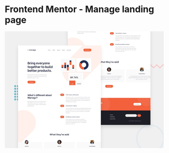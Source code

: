 # Frontend Mentor - Manage landing page

![Design preview for the Manage landing page coding challenge](./design/desktop-preview.jpg)



